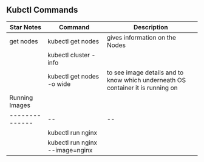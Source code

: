 ## Kubctl Commands

|Star Notes| Command|Description|
|----------|--------|-----------|
|get nodes| kubectl get nodes | gives information on the Nodes|
|| kubectl cluster -info||
|| kubectl get nodes -o wide|to see image details and to know which underneath OS container it is running on|
|Running Images|||
|--------------|--|--|
||kubectl run nginx||
||kubectl run nginx --image=nginx||

